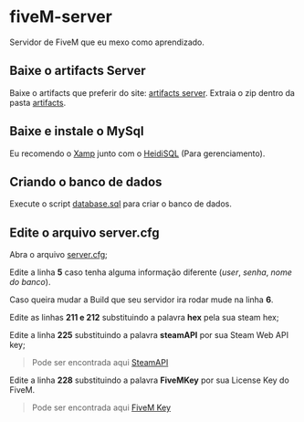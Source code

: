 # fiveM-server
Servidor de FiveM que eu mexo como aprendizado.

## Baixe o artifacts Server
Baixe o artifacts que preferir do site: [artifacts server](https://runtime.fivem.net/artifacts/fivem/build_server_windows/master/).
Extraia o zip dentro da pasta [artifacts](/artifacts).

## Baixe e instale o MySql
Eu recomendo o [Xamp](https://www.apachefriends.org/pt_br/index.html) junto com o [HeidiSQL](https://www.heidisql.com) (Para gerenciamento).

## Criando o banco de dados
Execute o script [database.sql](/[MySQL]/database.sql) para criar o banco de dados.

## Edite o arquivo server.cfg
Abra o arquivo [server.cfg](server.cfg);

Edite a linha **5** caso tenha alguma informação diferente (*user*, *senha*, *nome do banco*).

Caso queira mudar a Build que seu servidor ira rodar mude na linha **6**.

Edite as linhas **211 e 212** substituindo a palavra **hex** pela sua steam hex;

Edite a linha **225** substituindo a palavra **steamAPI** por sua Steam Web API key;
> Pode ser encontrada aqui [SteamAPI](https://steamcommunity.com/dev/apikey)

Edite a linha **228** substituindo a palavra **FiveMKey** por sua License Key do FiveM.
> Pode ser encontrada aqui [FiveM Key](https://keymaster.fivem.net)
